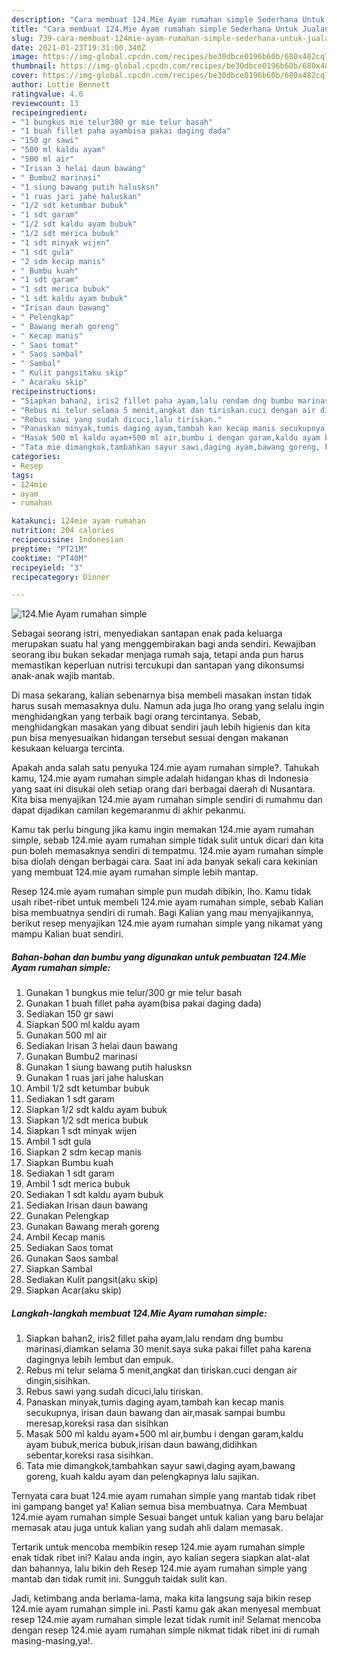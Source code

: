 ```yaml
---
description: "Cara membuat 124.Mie Ayam rumahan simple Sederhana Untuk Jualan"
title: "Cara membuat 124.Mie Ayam rumahan simple Sederhana Untuk Jualan"
slug: 739-cara-membuat-124mie-ayam-rumahan-simple-sederhana-untuk-jualan
date: 2021-01-23T19:31:00.340Z
image: https://img-global.cpcdn.com/recipes/be30dbce0196b60b/680x482cq70/124mie-ayam-rumahan-simple-foto-resep-utama.jpg
thumbnail: https://img-global.cpcdn.com/recipes/be30dbce0196b60b/680x482cq70/124mie-ayam-rumahan-simple-foto-resep-utama.jpg
cover: https://img-global.cpcdn.com/recipes/be30dbce0196b60b/680x482cq70/124mie-ayam-rumahan-simple-foto-resep-utama.jpg
author: Lottie Bennett
ratingvalue: 4.6
reviewcount: 13
recipeingredient:
- "1 bungkus mie telur300 gr mie telur basah"
- "1 buah fillet paha ayambisa pakai daging dada"
- "150 gr sawi"
- "500 ml kaldu ayam"
- "500 ml air"
- "Irisan 3 helai daun bawang"
- " Bumbu2 marinasi"
- "1 siung bawang putih halusksn"
- "1 ruas jari jahe haluskan"
- "1/2 sdt ketumbar bubuk"
- "1 sdt garam"
- "1/2 sdt kaldu ayam bubuk"
- "1/2 sdt merica bubuk"
- "1 sdt minyak wijen"
- "1 sdt gula"
- "2 sdm kecap manis"
- " Bumbu kuah"
- "1 sdt garam"
- "1 sdt merica bubuk"
- "1 sdt kaldu ayam bubuk"
- "Irisan daun bawang"
- " Pelengkap"
- " Bawang merah goreng"
- " Kecap manis"
- " Saos tomat"
- " Saos sambal"
- " Sambal"
- " Kulit pangsitaku skip"
- " Acaraku skip"
recipeinstructions:
- "Siapkan bahan2, iris2 fillet paha ayam,lalu rendam dng bumbu marinasi,diamkan selama 30 menit.saya suka pakai fillet paha karena dagingnya lebih lembut dan empuk."
- "Rebus mi telur selama 5 menit,angkat dan tiriskan.cuci dengan air dingin,sisihkan."
- "Rebus sawi yang sudah dicuci,lalu tiriskan."
- "Panaskan minyak,tumis daging ayam,tambah kan kecap manis secukupnya, irisan daun bawang dan air,masak sampai bumbu meresap,koreksi rasa dan sisihkan"
- "Masak 500 ml kaldu ayam+500 ml air,bumbu i dengan garam,kaldu ayam bubuk,merica bubuk,irisan daun bawang,didihkan sebentar,koreksi rasa sisihkan."
- "Tata mie dimangkok,tambahkan sayur sawi,daging ayam,bawang goreng, kuah kaldu ayam dan pelengkapnya lalu sajikan."
categories:
- Resep
tags:
- 124mie
- ayam
- rumahan

katakunci: 124mie ayam rumahan 
nutrition: 204 calories
recipecuisine: Indonesian
preptime: "PT21M"
cooktime: "PT40M"
recipeyield: "3"
recipecategory: Dinner

---
```



![124.Mie Ayam rumahan simple](https://img-global.cpcdn.com/recipes/be30dbce0196b60b/680x482cq70/124mie-ayam-rumahan-simple-foto-resep-utama.jpg)

Sebagai seorang istri, menyediakan santapan enak pada keluarga merupakan suatu hal yang menggembirakan bagi anda sendiri. Kewajiban seorang ibu bukan sekadar menjaga rumah saja, tetapi anda pun harus memastikan keperluan nutrisi tercukupi dan santapan yang dikonsumsi anak-anak wajib mantab.

Di masa  sekarang, kalian sebenarnya bisa membeli masakan instan tidak harus susah memasaknya dulu. Namun ada juga lho orang yang selalu ingin menghidangkan yang terbaik bagi orang tercintanya. Sebab, menghidangkan masakan yang dibuat sendiri jauh lebih higienis dan kita pun bisa menyesuaikan hidangan tersebut sesuai dengan makanan kesukaan keluarga tercinta. 



Apakah anda salah satu penyuka 124.mie ayam rumahan simple?. Tahukah kamu, 124.mie ayam rumahan simple adalah hidangan khas di Indonesia yang saat ini disukai oleh setiap orang dari berbagai daerah di Nusantara. Kita bisa menyajikan 124.mie ayam rumahan simple sendiri di rumahmu dan dapat dijadikan camilan kegemaranmu di akhir pekanmu.

Kamu tak perlu bingung jika kamu ingin memakan 124.mie ayam rumahan simple, sebab 124.mie ayam rumahan simple tidak sulit untuk dicari dan kita pun boleh memasaknya sendiri di tempatmu. 124.mie ayam rumahan simple bisa diolah dengan berbagai cara. Saat ini ada banyak sekali cara kekinian yang membuat 124.mie ayam rumahan simple lebih mantap.

Resep 124.mie ayam rumahan simple pun mudah dibikin, lho. Kamu tidak usah ribet-ribet untuk membeli 124.mie ayam rumahan simple, sebab Kalian bisa membuatnya sendiri di rumah. Bagi Kalian yang mau menyajikannya, berikut resep menyajikan 124.mie ayam rumahan simple yang nikamat yang mampu Kalian buat sendiri.

<!--inarticleads1-->

##### Bahan-bahan dan bumbu yang digunakan untuk pembuatan 124.Mie Ayam rumahan simple:

1. Gunakan 1 bungkus mie telur/300 gr mie telur basah
1. Gunakan 1 buah fillet paha ayam(bisa pakai daging dada)
1. Sediakan 150 gr sawi
1. Siapkan 500 ml kaldu ayam
1. Gunakan 500 ml air
1. Sediakan Irisan 3 helai daun bawang
1. Gunakan  Bumbu2 marinasi
1. Gunakan 1 siung bawang putih halusksn
1. Gunakan 1 ruas jari jahe haluskan
1. Ambil 1/2 sdt ketumbar bubuk
1. Sediakan 1 sdt garam
1. Siapkan 1/2 sdt kaldu ayam bubuk
1. Siapkan 1/2 sdt merica bubuk
1. Siapkan 1 sdt minyak wijen
1. Ambil 1 sdt gula
1. Siapkan 2 sdm kecap manis
1. Siapkan  Bumbu kuah
1. Sediakan 1 sdt garam
1. Ambil 1 sdt merica bubuk
1. Sediakan 1 sdt kaldu ayam bubuk
1. Sediakan Irisan daun bawang
1. Gunakan  Pelengkap
1. Gunakan  Bawang merah goreng
1. Ambil  Kecap manis
1. Sediakan  Saos tomat
1. Gunakan  Saos sambal
1. Siapkan  Sambal
1. Sediakan  Kulit pangsit(aku skip)
1. Siapkan  Acar(aku skip)




<!--inarticleads2-->

##### Langkah-langkah membuat 124.Mie Ayam rumahan simple:

1. Siapkan bahan2, iris2 fillet paha ayam,lalu rendam dng bumbu marinasi,diamkan selama 30 menit.saya suka pakai fillet paha karena dagingnya lebih lembut dan empuk.
1. Rebus mi telur selama 5 menit,angkat dan tiriskan.cuci dengan air dingin,sisihkan.
1. Rebus sawi yang sudah dicuci,lalu tiriskan.
1. Panaskan minyak,tumis daging ayam,tambah kan kecap manis secukupnya, irisan daun bawang dan air,masak sampai bumbu meresap,koreksi rasa dan sisihkan
1. Masak 500 ml kaldu ayam+500 ml air,bumbu i dengan garam,kaldu ayam bubuk,merica bubuk,irisan daun bawang,didihkan sebentar,koreksi rasa sisihkan.
1. Tata mie dimangkok,tambahkan sayur sawi,daging ayam,bawang goreng, kuah kaldu ayam dan pelengkapnya lalu sajikan.




Ternyata cara buat 124.mie ayam rumahan simple yang mantab tidak ribet ini gampang banget ya! Kalian semua bisa membuatnya. Cara Membuat 124.mie ayam rumahan simple Sesuai banget untuk kalian yang baru belajar memasak atau juga untuk kalian yang sudah ahli dalam memasak.

Tertarik untuk mencoba membikin resep 124.mie ayam rumahan simple enak tidak ribet ini? Kalau anda ingin, ayo kalian segera siapkan alat-alat dan bahannya, lalu bikin deh Resep 124.mie ayam rumahan simple yang mantab dan tidak rumit ini. Sungguh taidak sulit kan. 

Jadi, ketimbang anda berlama-lama, maka kita langsung saja bikin resep 124.mie ayam rumahan simple ini. Pasti kamu gak akan menyesal membuat resep 124.mie ayam rumahan simple lezat tidak rumit ini! Selamat mencoba dengan resep 124.mie ayam rumahan simple nikmat tidak ribet ini di rumah masing-masing,ya!.

